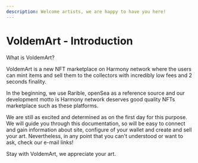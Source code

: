```yaml
---
description: Welcome artists, we are happy to have you here!
---
```


# VoldemArt - Introduction

What is VoldemArt?

VoldemArt is a new NFT marketplace on Harmony network where the users can mint items and sell them to the collectors with incredibly low fees and 2 seconds finality.&#x20;

In the beginning, we use Rarible, openSea as a reference source and our development motto is Harmony network deserves good quality NFTs marketplace such as these platforms.

We are still as excited and determined as on the first day for this purpose. We will guide you through this documentation, so will be easy to connect and gain information about site, configure of your wallet and create and sell your art. Nevertheless, in any point that you can't understood or want to ask, check our e-mail links!&#x20;



Stay with VoldemArt, we appreciate your art.
